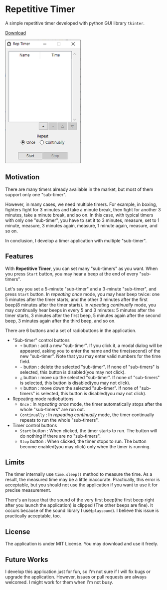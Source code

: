 # Repetitive Timer

A simple repetitive timer developed with python GUI library `tkinter`.

[Download](https://github.com/HeekangPark/Repetitive-Timer/raw/master/dist/Repetitive%20Timer.exe)

![screenshot](https://github.com/HeekangPark/Repetitive-Timer/raw/master/screenshot.png)

## Motivation

There are many timers already available in the market, but most of them support only one "sub-timer".

However, in many cases, we need multiple timers. For example, in boxing, fighters fight for 3 minutes and take a minute break, then fight for another 3 minutes, take a minute break, and so on. In this case, with typical timers with only one "sub-timer", you have to set it to 3 minutes, measure, set to 1 minute, measure, 3 minutes again, measure, 1 minute again, measure, and so on.

In conclusion, I develop a timer application with multiple "sub-timer".

## Features

With **Repetitive Timer**, you can set many "sub-timers" as you want. When you press `Start` button, you may hear a beep at the end of every "sub-timers".

Let's say you set a 5-minute "sub-timer" and a 3-minute "sub-timer", and press `Start` button. In *repeating once* mode, you may hear beep twice: one 5 minutes after the timer starts, and the other 3 minutes after the first beep(8 minutes after the timer starts). In *repeating continually* mode, you may continually hear beeps in every 5 and 3 minutes: 5 minutes after the timer starts, 3 minutes after the first beep, 5 minutes again after the second beep, 3 minutes again after the third beep, and so on.

There are 6 buttons and a set of radiobuttons in the application.

- "Sub-timer" control buttons
    - `+` button : add a new "sub-timer". If you click it, a modal dialog will be appeared, asking you to enter the name and the time(second) of the new "sub-timer". Note that you may enter valid numbers for the time field.
    - `-` button : delete the selected "sub-timer". If none of "sub-timers" is selected, this button is disabled(you may not click).
    - `△` button : move up the selected "sub-timer". If none of "sub-timers" is selected, this button is disabled(you may not click).
    - `▽` button : move down the selected "sub-timer". If none of "sub-timers" is selected, this button is disabled(you may not click).
- Repeating mode radiobuttons
    - `Once` : In *repeating once* mode, the timer automatically stops after the whole "sub-timers" are run out.
    - `Continually` : In *repeating continually* mode, the timer continually repeats to run the whole "sub-timers".
- Timer control buttons
    - `Start` button : When clicked, the timer starts to run. The button will do nothing if there are no "sub-timers".
    - `Stop` button : When clicked, the timer stops to run. The button become enabled(you may click) only when the timer is running.

## Limits

The timer internally use `time.sleep()` method to measure the time. As a result, the measured time may be a little inaccurate. Practically, this error is acceptable, but you should not use the application if you want to use it for precise measurement.

There's an issue that the sound of the very first beep(the first beep right after you launch the application) is clipped (The other beeps are fine). It occurs because of the sound library I use(`playsound`). I believe this issue is practically acceptable, too.

## License

The application is under MIT License. You may download and use it freely.

## Future Works

I develop this application just for fun, so I'm not sure if I will fix bugs or upgrade the application. However, issues or pull requests are always welcomed. I might work for them when I'm not busy.
